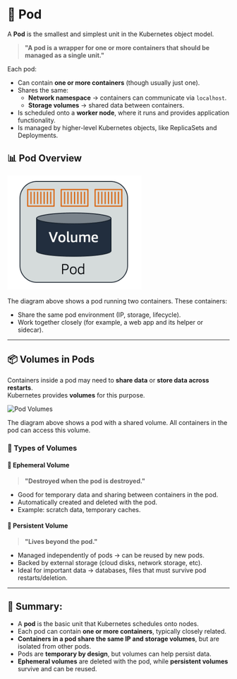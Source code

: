 # 📌 Pod

A **Pod** is the smallest and simplest unit in the Kubernetes object model.

> **"A pod is a wrapper for one or more containers that should be managed as a single unit."**

Each pod:

* Can contain **one or more containers** (though usually just one).
* Shares the same:
  * **Network namespace** → containers can communicate via `localhost`.
  * **Storage volumes** → shared data between containers.
* Is scheduled onto a **worker node**, where it runs and provides application functionality.
* Is managed by higher-level Kubernetes objects, like ReplicaSets and Deployments.

## 📊 Pod Overview

![Pod Overview](images/pods.png)

The diagram above shows a pod running two containers. These containers:
- Share the same pod environment (IP, storage, lifecycle).
- Work together closely (for example, a web app and its helper or sidecar).

---

## 📦 Volumes in Pods

Containers inside a pod may need to **share data** or **store data across restarts**.  
Kubernetes provides **volumes** for this purpose.

![Pod Volumes](images/volumes.png)

The diagram above shows a pod with a shared volume. All containers in the pod can access this volume.

### 📌 Types of Volumes

#### 📍 Ephemeral Volume

> **"Destroyed when the pod is destroyed."**

* Good for temporary data and sharing between containers in the pod.
* Automatically created and deleted with the pod.
* Example: scratch data, temporary caches.

#### 📍 Persistent Volume

> **"Lives beyond the pod."**

* Managed independently of pods → can be reused by new pods.
* Backed by external storage (cloud disks, network storage, etc).
* Ideal for important data → databases, files that must survive pod restarts/deletion.

---

## 🎯 **Summary:**

* A **pod** is the basic unit that Kubernetes schedules onto nodes.
* Each pod can contain **one or more containers**, typically closely related.
* **Containers in a pod share the same IP and storage volumes**, but are isolated from other pods.
* Pods are **temporary by design**, but volumes can help persist data.
* **Ephemeral volumes** are deleted with the pod, while **persistent volumes** survive and can be reused.

